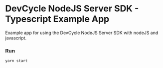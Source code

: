 # DevCycle NodeJS Server SDK - Typescript Example App

Example app for using the DevCycle NodeJS Server SDK with nodeJS and javascript.

### Run

```yarn start```
